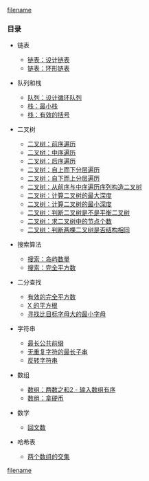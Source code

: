 [filename](../common/index_header.md ':include')

### 目录

<!--* 开篇

    * [数据结构](/base/01-data_structure.md)
    * [常用算法](/base/02-algorithm.md)
    * [常用模板](/base/03-template.md)-->

* 链表

    * [链表：设计链表](/linked-list/01-design-linked-list.md)
    * [链表：环形链表](/linked-list/02-linked-list-cycle.md)

* 队列和栈

    * [队列：设计循环队列](/queue/01-design-circular-queue.md)
    * [栈：最小栈](/stack/01-min-stack.md)
    * [栈：有效的括号](/stack/02-valid-parentheses.md)
    
* 二叉树
    
    * [二叉树：前序遍历](/binary-tree/01-binary-tree-preorder.md)
    * [二叉树：中序遍历](/binary-tree/02-binary-tree-inorder.md)
    * [二叉树：后序遍历](/binary-tree/03-binary-tree-postorder.md)
    * [二叉树：自上而下分层遍历](/binary-tree/04-binary-tree-level-order.md)
    * [二叉树：自下而上分层遍历](/binary-tree/09-binary-tree-level-order-traversal.md)
    * [二叉树：从前序与中序遍历序列构造二叉树](/binary-tree/05-binary-tree-construct.md)
    * [二叉树：计算二叉树的最大深度](/binary-tree/06-maximum-depth-of-binary-tree.md)
    * [二叉树：计算二叉树的最小深度](/binary-tree/07-minimum-depth-of-binary-tree.md)
    * [二叉树：判断二叉树是不是平衡二叉树](/binary-tree/08-balanced-binary-tree.md)
    * [二叉树：求二叉树中的节点个数](/binary-tree/10-count-complete-tree-nodes.md)
    * [二叉树：判断两棵二叉树是否结构相同](/binary-tree/11-same-tree.md)

* 搜索算法
    
    * [搜索：岛屿数量](/search/01-number-of-islands.md)
    * [搜索：完全平方数](/search/02-perfect-squares.md)

* 二分查找

    * [有效的完全平方数](/binary-search/01-square.md)
    * [X 的平方根](/binary-search/02-x-square.md)
    * [寻找比目标字母大的最小字母](/binary-search/03-find-letter.md)

* 字符串

    * [最长公共前缀](/character/01-longest-common-prefix.md)
    * [无重复字符的最长子串](/character/02-longest-substring-without-repeating-characters.md)
    * [反转字符串](/character/03-reverse-stringr.md)

* 数组

    * [数组：两数之和2 - 输入数组有序](/arrays/01-two-sum-ii-input-array-is-sorted.md)
    * [数组：拿硬币](/2020code/01-na-ying-bi.md)

* 数学
    
    * [回文数](/math/01-palindrome-number.md)

* 哈希表
    
    * [两个数组的交集](/hash/01-intersection-of-two-arrays.md)
    
[filename](../common/index_footer.md ':include')

